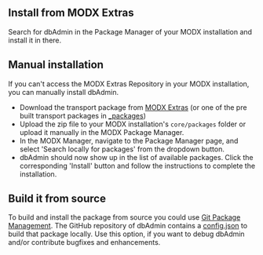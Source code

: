 ## Install from MODX Extras

Search for dbAdmin in the Package Manager of your MODX
installation and install it in there.

## Manual installation

If you can't access the MODX Extras Repository in your MODX installation, you
can manually install dbAdmin.

* Download the transport package from [MODX Extras](https://modx.com/extras/package/dbAdmin) (or one of the pre built transport packages in [_packages](https://github.com/sergant210/dbAdmin/tree/master/_packages))
* Upload the zip file to your MODX installation's `core/packages` folder or upload it manually in the MODX Package Manager.
* In the MODX Manager, navigate to the Package Manager page, and select 'Search locally for packages' from the dropdown button.
* dbAdmin should now show up in the list of available packages. Click the corresponding 'Install' button and follow the instructions to complete the installation.

## Build it from source

To build and install the package from source you could use [Git Package
Management](https://github.com/TheBoxer/Git-Package-Management). The GitHub
repository of dbAdmin contains a
[config.json](https://github.com/sergant210/dbAdmin/blob/master/_build/config.json)
to build that package locally. Use this option, if you want to debug
dbAdmin and/or contribute bugfixes and enhancements.
